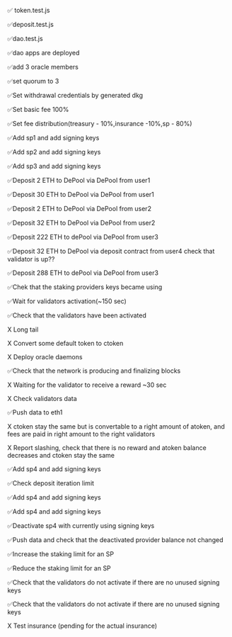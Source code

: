 ✅ token.test.js

✅deposit.test.js

✅dao.test.js

✅dao apps are deployed

✅add 3 oracle members

✅set quorum to 3

✅Set withdrawal credentials by generated dkg

✅Set basic fee 100%

✅Set fee distribution(treasury - 10%,insurance -10%,sp - 80%)

✅Add sp1 and add signing keys

✅Add sp2 and add signing keys

✅Add sp3 and add signing keys

✅Deposit 2 ETH to DePool via DePool from user1

✅Deposit 30 ETH to DePool via DePool from user1

✅Deposit 2 ETH to DePool via DePool from user2

✅Deposit 32 ETH to DePool via DePool  from user2

✅Deposit 222 ETH to dePool via DePool from user3

✅Deposit 32 ETH to DePool via deposit contract from user4
check that validator is up??

✅Deposit 288 ETH to dePool via DePool from user3

✅Chek that the staking providers keys became using

✅Wait for validators activation(~150 sec)

✅Check that the validators have been activated

X Long tail

X Convert some default token to ctoken

X Deploy oracle daemons

✅Check that the network is producing and finalizing blocks

X Waiting for the validator to receive a reward ~30 sec

X Check validators data

✅Push data to eth1

X ctoken stay the same but is convertable to a right amount of atoken,
      and fees are paid in right amount to the right validators
    
X Report slashing, check that there is no reward and atoken balance decreases and ctoken stay the same

✅Add sp4 and add signing keys

✅Check deposit iteration limit

✅Add sp4 and add signing keys

✅Add sp4 and add signing keys

✅Deactivate sp4 with currently using signing keys

✅Push data and check that the deactivated provider balance not changed

✅Increase the staking limit for an SP

✅Reduce the staking limit for an SP

✅Check that the validators do not activate if there are no unused signing keys

✅Check that the validators do not activate if there are no unused signing keys

X Test insurance (pending for the actual insurance)

